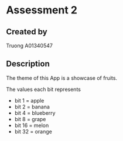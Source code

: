 # Assessment 2
## Created by 
Truong
A01340547
## Description
The theme of this App is a showcase of fruits.

The values each bit represents
- bit 1 = apple
- bit 2 = banana
- bit 4 = blueberry
- bit 8 = grape
- bit 16 = melon
- bit 32 = orange